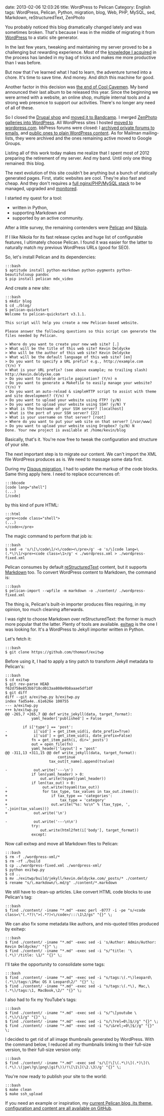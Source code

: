 date: 2013-02-06 12:03:26
title: WordPress to Pelican
Category: English
tags: WordPress, Pelican, Python, migration, blog, Web, PHP, MySQL, sed, Markdown, reStructuredText, ZenPhoto

You probably noticed this blog dramatically changed lately and was sometimes broken. That's because I was in the middle of migrating it from [WordPress](http://wordpress.org) to a static site generator.

In the last few years, tweaking and maintaining my server proved to be a challenging but rewarding experience. Most of the [knowledge I acquired](http://kevin.deldycke.com/tag/debian/) in the process has landed in my bag of tricks and makes me more productive than I was before.

But now that I've learned what I had to learn, the adventure turned into a chore. It's time to save time. And money. And ditch this machine for good.

Another factor in this decision was [the end of Cool Cavemen](http://coolcavemen.com/2012/12/22/cool-cavemen-the-end/). My band announced their last album to be released this year. Since the beginning we were armed with a website, an online shop, multiple internal tools and a strong web presence to support our activities. There's no longer any need of all of these.

So I closed the [Drupal shop](http://kevin.deldycke.com/2011/03/chose-ubercart-magento-oscommerce/) and [moved it to Bandcamp](http://coolcavemen.com/2012/05/27/cool-cavemen-bandcamp-baisse-prix/). I merged [ZenPhoto galleries into WordPress](http://kevin.deldycke.com/2012/09/zenphoto-wordpress-migration/). All WordPress sites I hosted [moved to wordpress.com](http://en.support.wordpress.com/moving-a-blog/#moving-from-wordpress-org). bbPress forums were closed: I [archived private forums to emails](http://kevin.deldycke.com/2012/10/converting-bbpress-forum-mailbox-archive/), and [public ones to plain WordPress content](http://kevin.deldycke.com/2012/10/transfer-bbpress-to-plain-wordpress/). As for Mailman mailing-lists, they were archived and the ones remaining active moved to Google Groups.

Listing all of this work today makes me realize that I spent most of 2012 preparing the retirement of my server. And my band. Until only one thing remained: this blog.

The next evolution of this site couldn't be anything but a bunch of statically generated pages. First, static websites are cool. They're also fast and cheap. And they don't requires a [full nginx/PHP/MySQL stack](http://kevin.deldycke.com/2011/06/nginx-php-fpm-mysql-debian-squeeze-server/) to be managed, upgraded and [monitored](http://kevin.deldycke.com/2011/06/munin-monitor-debian-squeeze-server/).

I started my quest for a tool:

  * written in Python,
  * supporting Markdown and
  * supported by an active community.

After a little survey, the remaining contenders were [Pelican](http://getpelican.com) and [Nikola](http://nikola.ralsina.com.ar).

If I like Nikola for its fast release cycles and huge list of configurable features, I ultimately choose Pelican. I found it was easier for the latter to naturally match my previous WordPress URLs (good for SEO).

So, let's install Pelican and its dependencies:

    :::bash
    $ aptitude install python-markdown python-pygments python-beautifulsoup pandoc
    $ pip install pelican mdx_video

And create a new site:

    :::bash
    $ mkdir blog
    $ cd ./blog/
    $ pelican-quickstart
    Welcome to pelican-quickstart v3.1.1.

    This script will help you create a new Pelican-based website.

    Please answer the following questions so this script can generate the files needed by Pelican.

    > Where do you want to create your new web site? [.]
    > What will be the title of this web site? Kevin Deldycke
    > Who will be the author of this web site? Kevin Deldycke
    > What will be the default language of this web site? [en]
    > Do you want to specify a URL prefix? e.g., http://example.com   (Y/n) Y
    > What is your URL prefix? (see above example; no trailing slash) http://kevin.deldycke.com
    > Do you want to enable article pagination? (Y/n) n
    > Do you want to generate a Makefile to easily manage your website? (Y/n) Y
    > Do you want an auto-reload & simpleHTTP script to assist with theme and site development? (Y/n) Y
    > Do you want to upload your website using FTP? (y/N)
    > Do you want to upload your website using SSH? (y/N) Y
    > What is the hostname of your SSH server? [localhost]
    > What is the port of your SSH server? [22]
    > What is your username on that server? [root]
    > Where do you want to put your web site on that server? [/var/www]
    > Do you want to upload your website using Dropbox? (y/N) N
    Done. Your new project is available at /home/kevin/blog

Basically, that's it. You're now free to tweak the configuration and structure of your site.

The next important step is to migrate our content. We can't import the XML file WordPress produces as is. We need to massage some data first.

During my [Disqus migration](http://kevin.deldycke.com/2013/01/wordpress-disqus-migration/), I had to update the markup of the code blocks. Same thing apply here. I need to replace occurrences of:

    :::bbcode
    [code lang="shell"]
    (...)
    [/code]

by this kind of pure HTML:

    :::html
    <pre><code class="shell">
    (...)
    </code></pre>

The magic command to perform that job is:

    :::bash
    $ sed -e 's/\[\/code\]/<\/code><\/pre>/g' -e 's/\[code lang=\(.*\)\]/<pre><code class=\1>/g' < ./wordpress.xml > ./wordpress-fixed.xml

Pelican consumes by default [reStructuredText](http://en.wikipedia.org/wiki/ReStructuredText) content, but it supports [Markdown](http://en.wikipedia.org/wiki/Markdown) too. To convert WordPress content to Markdown, the command is:

    :::bash
    $ pelican-import --wpfile -m markdown -o ./content/ ./wordpress-fixed.xml

The thing is, Pelican's built-in importer produces files requiring, in my opinion, too much cleaning afterwards.

I was right to choose Markdown over reStructuredText: the former is much more popular that the latter. Plenty of tools are available. [exitwp](https://github.com/thomasf/exitwp) is the one I was looking for. It's a WordPress to Jekyll importer written in Python.

Let's fetch it:

    :::bash
    $ git clone https://github.com/thomasf/exitwp

Before using it, I had to apply a tiny patch to transform Jekyll metadata to Pelican's:

    :::bash
    $ cd exitwp
    $ git rev-parse HEAD
    f62d758e853bb718cd013aa808e9b8aaae5df1df
    $ git diff
    diff --git a/exitwp.py b/exitwp.py
    index fad5a4e..61e626e 100755
    --- a/exitwp.py
    +++ b/exitwp.py
    @@ -265,7 +265,7 @@ def write_jekyll(data, target_format):
                yaml_header['published'] = False

            if i['type'] == 'post':
    -            i['uid'] = get_item_uid(i, date_prefix=True)
    +            i['uid'] = get_item_uid(i, date_prefix=False)
                fn = get_item_path(i, dir='_posts')
                out = open_file(fn)
                yaml_header['layout'] = 'post'
    @@ -311,13 +311,15 @@ def write_jekyll(data, target_format):
                            continue
                        tax_out[t_name].append(tvalue)

    -            out.write('---\n')
                if len(yaml_header) > 0:
                    out.write(toyaml(yaml_header))
                if len(tax_out) > 0:
    -                out.write(toyaml(tax_out))
    +                for tax_type, tax_values in tax_out.items():
    +                    if tax_type == 'categories':
    +                        tax_type = 'category'
    +                    out.write("%s: %s\n" % (tax_type, ', '.join(tax_values)))
    +            out.write('\n')

    -            out.write('---\n\n')
                try:
                    out.write(html2fmt(i['body'], target_format))
                except:

Now call exitwp and move all Markdown files to Pelican:

    :::bash
    $ rm -f ./wordpress-xml/*
    $ rm -rf ./build
    $ cp ../wordpress-fixed.xml ./wordpress-xml/
    $ python exitwp.py
    $ cd ..
    $ mv ./exitwp/build/jekyll/kevin.deldycke.com/_posts/* ./content/
    $ rename "s/\.markdown/\.md/g" ./content/*.markdown

We still have to clean-up articles. Like convert HTML code blocks to use Pelican's tag:

    :::bash
    $ find ./content/ -iname "*.md" -exec perl -0777 -i -pe "s/<code class=\"(.*?)\">(.*?)<\/code>/:::\1\2/gs" "{}" \;

We can also fix some metadata like authors, and mis-quoted titles produced by exitwp:

    :::bash
    $ find ./content/ -iname "*.md" -exec sed -i 's/Author: Admin/Author: Kevin Deldycke/' "{}" \;
    $ find ./content/ -iname "*.md" -exec sed -i "s/^title: '\(.*\)'/title: \1/" "{}" \;

I'll take the opportunity to consolidate some tags:

    :::bash
    $ find ./content/ -iname "*.md" -exec sed -i "s/tags:\(.*\)leopard\(.*\)/tags:\1Mac OS X Leopard\2/" "{}" \;
    $ find ./content/ -iname "*.md" -exec sed -i "s/tags:\(.*\), Mac,\(.*\)/tags:\1, MacBook,\2/" "{}" \;

I also had to fix my YouTube's tags:

    :::bash
    $ find ./content/ -iname "*.md" -exec sed -i "s/^\[youtube \(.*\)/\1/g" "{}" \;
    $ find ./content/ -iname "*.md" -exec sed -i "s/\?rel=0\]$//g" "{}" \;
    $ find ./content/ -iname "*.md" -exec sed -i "s/\&rel;=0\]$//g" "{}" \;

I decided to get rid of all image thumbnails generated by WordPress. With the command below, I reduced all my thumbnails linking to their full-size version, to their full-size version only:

    :::bash
    $ find ./content/ -iname "*.md" -exec sed 's/\[!\[\(.*\)\](.*)\](\(.*\).\(jpe\?g\|png\|gif\))/!\[\1\](\2.\3)/g' "{}" \;

You're now ready to publish your site to the world:

    :::bash
    $ make clean
    $ make ssh_upload

If you need an example or inspiration, my [current Pelican blog, its theme, configuration and content are all available on GitHub](https://github.com/kdeldycke/kevin-deldycke-blog).
